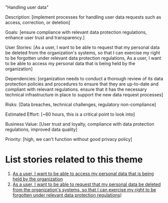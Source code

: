"Handling user data"

Description: [implement processes for handling user data requests such as 
             access, correction, or deletion]

Goals: [ensure compliance with relevant data protection regulations, 
       enhance user trust and transparency.]

User Stories: [As a user, I want to be able to request that my personal 
              data be deleted from the organization's systems, so that I can 
              exercise my right to be forgotten under relevant data protection regulations,
              As a user, I want to be able to access my personal data that is being
              held by the organization]

Dependencies: [organization needs to conduct a thorough 
              review of its data protection policies and procedures to ensure 
              that they are up-to-date and compliant with relevant regulations.
              ensure that it has the necessary technical infrastructure in place to support 
              the new data request processes]

Risks: [Data breaches, technical challenges, regulatory non-compliance]

Estimated Effort: [~60 hours, this is a critical point to look into]

Business Value: [User trust and loyalty, compliance with data protection 
                regulations, improved data quality]

Priority: [high, we can't function without good privacy policy]

# List stories related to this theme
1. [As a user, I want to be able to access my personal data that is being held by the organization](documentation/theme_1/Initiative_2/Epic_1/UserStory_1/UserStory_1.md)
2. [As a user, I want to be able to request that my personal data be deleted from the organization's 
systems, so that I can exercise my right to be forgotten under relevant data protection regulations](documentation/theme_1/Initiative_2/Epic_1/UserStory_2/UserStory_2.md))